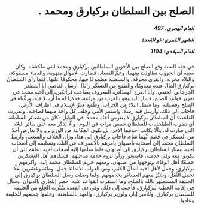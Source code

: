 <h1 dir="rtl">الصلح بين السلطان بركيارق ومحمد
  .</h1>

<h5 dir="rtl">العام الهجري:  497

الشهر القمري: ذو القعدة

العام الميلادي: 1104</h5>

<p dir="rtl">في هذه السنة وقع الصلح بين الأخوين السلطانين بركيارق ومحمد ابني ملكشاه. وكان سببه أن الحروب تطاولت بينهما، وعمَّ الفساد، فصارت الأموال منهوبة، والدماء مسفوكة، والبلاد مخربة، والقرى محرقة، والسلطنة مطموعًا فيها، محكومًا عليها، فلما رأى السلطانُ بركيارق المالَ عنده معدومًا، والطمع من العسكر زائدًا، أرسل القاضي أبا المظفر الجرجاني الحنفي، وأبا الفرج الهمذاني، المعروف بصاحب قراتكين، إلى أخيه محمد في تقرير قواعد الصلح، فسار إليه وهو بالقرب من مراغة، فذكرا له ما أُرسِلا فيه، ورغَّباه في الصلح وفضيلته، وما شمل البلادَ من الخراب، وطَمَع عدوِّ الإسلام في أطراف الأرض، فأجاب إلى ذلك، وأرسل فيه رسلًا، واستقر الأمر، وحلف كلُّ واحد منهما لصاحبه، وتقررت القاعدة: أن السلطان بركيارق لا يعترض أخاه محمدًا في الطبل -كان من شعائر السلطنة أن تضرب الطبلخانات للسلطان خمس مرات في اليوم- وألَّا يُذكَر معه على سائر البلاد التي صارت له، وألَّا يكاتب أحدهما الآخرَ، بل تكون المكاتبة من الوزيرين، ولا يعارض أحدٌ من العسكر في قصد أيِّهما شاء، فأجاب بركيارق إلى هذا، وزال الخلاف والشغب، وأرسل السلطان محمد إلى أصحابه بأصبهان يأمرهم بالانصراف عن البلد، وتسليمه إلى أصحاب أخيه، وسار السلطان بركيارق إلى أصبهان، فلما سلمها إليه أصحاب أخيه دعاهم إلى أن يكونوا معه وفي خدمته، فامتنعوا ورأوا لزوم خدمة صاحبهم، فسمَّاهم أهل العسكرين جميعًا: أهل الوفاء، وتوجهوا من أصبهان، ومعهم حريم السلطان محمد إليه، وأكرمهم بركيارق، وحمل لأهل أخيه المالَ الكثير، ومن الدواب ثلاثمائة جمل، ومائة وعشرين بغلًا تحمِلُ الثِّقلَ، وسَيَّرَ معهم العساكر يخدمونهم. ولما وصلت رسل السلطان بركيارق إلى الخليفة المستظهر بالله بالصلح، وما استقرت القواعد عليه، حضر إيلغازي بالديوان، وسأل في إقامة الخطبة لبركيارق، فأجيب إلى ذلك، وفي ذي القعدة سُيِّرَت الخِلَع من الخليفة للسلطان بركيارق، وللأمير إياز، ولوزير بركيارق، والعهد بالسلطنة، وحلفوا جميعهم للخليفة وعادوا.</p></br>
